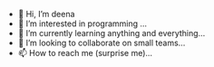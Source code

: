 - 👋 Hi, I’m deena
- 👀 I’m interested in programming ...
- 🌱 I’m currently learning anything and everything...
- 💞️ I’m looking to collaborate on small teams...
- 📫 How to reach me (surprise me)...

<!---
deena11/deena11 is a ✨ special ✨ repository because its `README.md` (this file) appears on your GitHub profile.
You can click the Preview link to take a look at your changes.
--->
